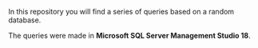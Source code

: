 In this repository you will find a series of queries based on a random database.

The queries were made in **Microsoft SQL Server Management Studio 18**.
